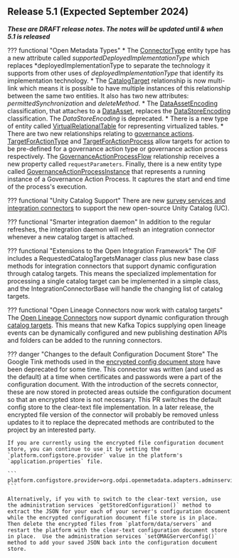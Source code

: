 <!-- SPDX-License-Identifier: CC-BY-4.0 -->
<!-- Copyright Contributors to the Egeria project. -->

## Release 5.1 (Expected September 2024)

_**These are DRAFT release notes.  The notes will be updated until & when 5.1 is released**_

??? functional "Open Metadata Types"
    * The [ConnectorType](/types/2/0201-Connectors-and-Connections) entity type has a new attribute called *supportedDeployedImplementationType* which replaces *deployedImplementationType to separate the technology it supports from other uses of *deployedImplementationType* that identify its implementation technology.
    * The [CatalogTarget](/types/4/0464-Dynamic-Integration-Groups) relationship is now multi-link which means it is possible to have multiple instances of this relationship between the same two entities.  It also has two new attributes: *permittedSynchronization* and *deleteMethod*.
    * The [DataAssetEncoding](/types/2/0210-Data-Stores) classification, that attaches to a [DataAsset](/types/0/0010-Base-Model), replaces the [DataStoreEncoding](/types/2/0210-Data-Stores) classification.  The *DataStoreEncoding* is deprecated.
    * There is a new type of entity called [VirtualRelationalTable](/types/2/0235-Information-View) for representing virtualized tables.
    * There are two new relationships relating to [governance actions](/concepts/governance-action).  [TargetForActionType](/types/4/0462-Governance-Action-Processes) and [TargetForActionProcess](/types/4/0462-Governance-Action-Processes) allow targets for action to be pre-defined for a governance action type or governance action process respectively.  The [GovernanceActionProcessFlow](/types/4/0462-Governance-Action-Processes) relationship receives a new property called `requestParameters`.  Finally, there is a new entity type called [GovernanceActionProcessInstance](/types/4/0462-Governance-Action-Processes) that represents a running instance of a Governance Action Process.  It captures the start and end time of the process's execution.

??? functional "Unity Catalog Support"
    There are new [survey services and integration connectors](/connectors/unity-catalog) to support the new open-source Unity Catalog (UC).

??? functional "Smarter integration daemon"
    In addition to the regular refreshes, the integration daemon will refresh an integration connector whenever a new catalog target is attached.

??? functional "Extensions to the Open Integration Framework"
    The OIF includes a RequestedCatalogTargetsManager class plus new base class methods for integration connectors that support dynamic configuration through catalog targets.  This means the specialized implementation for processing a single catalog target can be implemented in a simple class, and the IntegrationConnectorBase will handle the changing list of catalog targets.

??? functional "Open Lineage Connectors now work with catalog targets"
    The [Open Lineage Connectors](/connectors/#open-lineage-events) now support dynamic configuration through [catalog targets](/concepts/catalog-target).  This means that new Kafka Topics supplying open lineage events can be dynamically configured and new publishing destination APIs and folders can be added to the running connectors.

??? danger "Changes to the default Configuration Document Store"
    The Google Tink methods used in the [encrypted config document store](https://github.com/odpi/egeria/tree/main/open-metadata-implementation/adapters/open-connectors/configuration-store-connectors/configuration-encrypted-file-store-connector) have been deprecated for some time. This connector was written (and used as the default) at a time when certificates and passwords were a part of the configuration document. With the introduction of the secrets connector, these are now stored in protected areas outside the configuration document so that an encrypted store is not necessary. This PR switches the default config store to the clear-text file implementation. In a later release, the encrypted file version of the connector will probably be removed unless updates to it to replace the deprecated methods are contributed to the project by an interested party.

    If you are currently using the encrypted file configuration document store, you can continue to use it by setting the `platform.configstore.provider` value in the platform's `application.properties` file.

    ```
    platform.configstore.provider=org.odpi.openmetadata.adapters.adminservices.configurationstore.encryptedfile.EncryptedFileBasedServerConfigStoreProvider
    ```

    Alternatively, if you with to switch to the clear-text version, use the administration services `getStoredConfiguration()` method to extract the JSON for your each of your server's configuration document while the encrypted configuration document file store is in place.  Then delete the encrypted files from `platform/data/servers` and restart the platform with the clear-text configuration document store in place.  Use the administration services `setOMAGServerConfig()` method to add your saved JSON back into the configuration document store.

    



